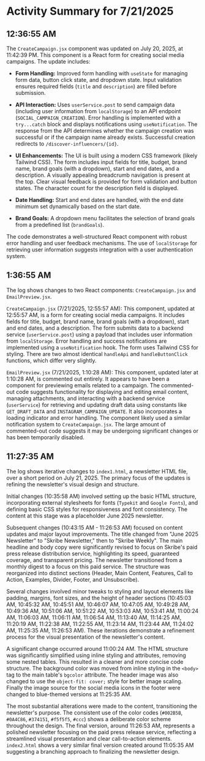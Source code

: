 # Activity Summary for 7/21/2025

## 12:36:55 AM
The `CreateCampaign.jsx` component was updated on July 20, 2025, at 11:42:39 PM.  This component is a React form for creating social media campaigns.  The update includes:

* **Form Handling:**  Improved form handling with `useState` for managing form data, button click state, and dropdown state.  Input validation ensures required fields (`title` and `description`) are filled before submission.

* **API Interaction:** Uses `userService.post` to send campaign data (including user information from `localStorage`) to an API endpoint (`SOCIAL_CAMPAIGN_CREATION`).  Error handling is implemented with a `try...catch` block and displays notifications using `useNotification`.  The response from the API determines whether the campaign creation was successful or if the campaign name already exists.  Successful creation redirects to `/discover-influencers/{id}`.

* **UI Enhancements:** The UI is built using a modern CSS framework (likely Tailwind CSS).  The form includes input fields for title, budget, brand name, brand goals (with a dropdown), start and end dates, and a description.  A visually appealing breadcrumb navigation is present at the top.  Clear visual feedback is provided for form validation and button states.  The character count for the description field is displayed.

* **Date Handling:**  Start and end dates are handled, with the end date minimum set dynamically based on the start date.

* **Brand Goals:**  A dropdown menu facilitates the selection of brand goals from a predefined list (`brandGoals`).


The code demonstrates a well-structured React component with robust error handling and user feedback mechanisms.  The use of `localStorage` for retrieving user information suggests integration with a user authentication system.


## 1:36:55 AM
The log shows changes to two React components: `CreateCampaign.jsx` and `EmailPreview.jsx`.

`CreateCampaign.jsx` (7/21/2025, 12:55:57 AM): This component, updated at 12:55:57 AM, is a form for creating social media campaigns.  It includes fields for title, budget, brand name, brand goals (with a dropdown), start and end dates, and a description.  The form submits data to a backend service (`userService.post`) using a payload that includes user information from `localStorage`.  Error handling and success notifications are implemented using a `useNotification` hook.  The form uses Tailwind CSS for styling.  There are two almost identical `handleApi` and `handleButtonClick` functions, which differ very slightly.


`EmailPreview.jsx` (7/21/2025, 1:10:28 AM): This component, updated later at 1:10:28 AM, is commented out entirely. It appears to have been a component for previewing emails related to a campaign.  The commented-out code suggests functionality for displaying and editing email content, managing attachments, and interacting with a backend service (`userService`) for retrieving and updating draft data using constants like `GET_DRAFT_DATA` and `INSTAGRAM_CAMPAIGN_UPDATE`.  It also incorporates a loading indicator and error handling.  The component likely used a similar notification system to `CreateCampaign.jsx`.  The large amount of commented-out code suggests it may be undergoing significant changes or has been temporarily disabled.


## 11:27:35 AM
The log shows iterative changes to `index1.html`, a newsletter HTML file, over a short period on July 21, 2025.  The primary focus of the updates is refining the newsletter's visual design and structure.

Initial changes (10:35:58 AM) involved setting up the basic HTML structure, incorporating external stylesheets for fonts (`Typekit` and `Google Fonts`), and defining basic CSS styles for responsiveness and font consistency. The content at this stage was a placeholder June 2025 newsletter.

Subsequent changes (10:43:15 AM - 11:26:53 AM) focused on content updates and major layout improvements. The title changed from "June 2025 Newsletter" to "Skribe Newsletter," then to "Skribe Weekly".  The main headline and body copy were significantly revised to focus on Skribe's paid press release distribution service, highlighting its speed, guaranteed coverage, and transparent pricing. The newsletter transitioned from a monthly digest to a focus on this paid service.  The structure was reorganized into distinct sections (Header, Main Content, Features, Call to Action, Examples, Divider, Footer, and Unsubscribe).


Several changes involved minor tweaks to styling and layout elements like padding, margins, font sizes,  and the height of header sections (10:45:03 AM, 10:45:32 AM, 10:45:51 AM, 10:46:07 AM, 10:47:05 AM, 10:49:28 AM, 10:49:36 AM, 10:51:06 AM, 10:51:22 AM, 10:53:03 AM, 10:53:41 AM, 11:00:24 AM, 11:06:03 AM, 11:06:11 AM, 11:06:54 AM, 11:13:40 AM, 11:14:25 AM, 11:20:19 AM, 11:22:38 AM, 11:22:55 AM, 11:23:14 AM, 11:23:44 AM, 11:24:02 AM, 11:25:35 AM, 11:26:53 AM).  These iterations demonstrate a refinement process for the visual presentation of the newsletter's content.

A significant change occurred around 11:00:24 AM. The HTML structure was significantly simplified using inline styling and attributes, removing some nested tables. This  resulted in a cleaner and more concise code structure. The background color was moved from inline styling in the `<body>` tag to the main table's `bgcolor` attribute. The header image was also changed to use the `object-fit: cover;` style for better image scaling.  Finally the image source for the social media icons in the footer were changed to blue-themed versions at 11:25:35 AM.


The most substantial alterations were made to the content, transitioning the newsletter's purpose. The consistent use of the color codes (`#002B5B`, `#0A4C86`, `#374151`, `#f5f5f5`, `#ccc`) shows a deliberate color scheme throughout the design.  The final version, around 11:26:53 AM, represents a polished newsletter focusing on the paid press release service, reflecting a streamlined visual presentation and clear call-to-action elements.  `index2.html` shows a very similar final version created around 11:05:35 AM suggesting a branching approach to finalizing the newsletter design.
